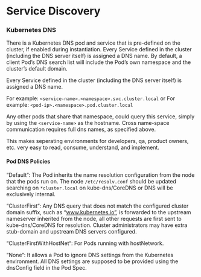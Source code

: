 # Service Discovery

### Kubernetes DNS

There is a Kubernetes DNS pod and service that is pre-defined on the cluster, if enabled during instantiation. Every Service defined in the cluster (including the DNS server itself) is assigned a DNS name. By default, a client Pod’s DNS search list will include the Pod’s own namespace and the cluster’s default domain.

Every Service defined in the cluster (including the DNS server itself) is assigned a DNS name.

For example: `<service-name>.<namespace>.svc.cluster.local`
	or
For example: `<pod-ip>.<namespace>.pod.cluster.local`

Any other pods that share that namespace, could query this service, simply by using the `<service-name>` as the hostname. Cross name-space communication requires full dns names, as specified above.

This makes seperating environments for developers, qa, product owners, etc. very easy to read, consume, understand, and implement. 

#### Pod DNS Policies
“Default“: The Pod inherits the name resolution configuration from the node that the pods run on. The node `/etc/resolv.conf` should be updated searching on `*cluster.local` on kube-dns/CoreDNS or DNS will be exclusively internal.

“ClusterFirst“: Any DNS query that does not match the configured cluster domain suffix, such as “www.kubernetes.io”, is forwarded to the upstream nameserver inherited from the node, all other requests are first sent to kube-dns/CoreDNS for resolution. Cluster administrators may have extra stub-domain and upstream DNS servers configured.

“ClusterFirstWithHostNet“: For Pods running with hostNetwork.

“None“: It allows a Pod to ignore DNS settings from the Kubernetes environment. All DNS settings are supposed to be provided using the dnsConfig field in the Pod Spec. 
